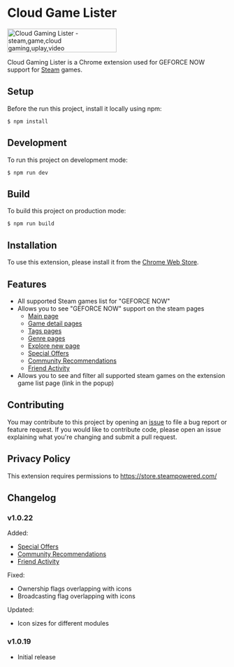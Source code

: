 # Cloud Game Lister

<a href="https://www.producthunt.com/posts/cloud-gaming-lister?utm_source=badge-featured&utm_medium=badge&utm_souce=badge-cloud-gaming-lister" target="_blank"><img src="https://api.producthunt.com/widgets/embed-image/v1/featured.svg?post_id=292030&theme=dark" alt="Cloud Gaming Lister - steam,game,cloud gaming,uplay,video game,epic,xcloud | Product Hunt" style="width: 250px; height: 54px;" width="250" height="54" /></a>

Cloud Gaming Lister is a Chrome extension used for GEFORCE NOW support for [Steam](https://store.steampowered.com/) games.

## Setup

Before the run this project, install it locally using npm:

```
$ npm install
```

## Development

To run this project on development mode:

```
$ npm run dev
```

## Build

To build this project on production mode:

```
$ npm run build
```

## Installation

To use this extension, please install it from the [Chrome Web Store](https://chrome.google.com/webstore/detail/cloud-gaming-lister/cpmaennmoijiboghaekpledlgbojhdml).

## Features

- All supported Steam games list for "GEFORCE NOW"
- Allows you to see "GEFORCE NOW" support on the steam pages
  - [Main page](https://store.steampowered.com/)
  - [Game detail pages](https://store.steampowered.com/app/680420/OUTRIDERS/)
  - [Tags pages](https://store.steampowered.com/tags/en/Competitive)
  - [Genre pages](https://store.steampowered.com/genre/Free%20to%20Play/)
  - [Explore new page](https://store.steampowered.com/explore/new)
  - [Special Offers](https://store.steampowered.com/specials)
  - [Community Recommendations](https://store.steampowered.com/communityrecommendations/)
  - [Friend Activity](https://store.steampowered.com/recommended/friendactivity/)
- Allows you to see and filter all supported steam games on the extension game list page (link in the popup)

## Contributing

You may contribute to this project by opening an [issue](issues) to file a bug report or feature request. If you would like to contribute code, please open an issue explaining what you're changing and submit a pull request.

## Privacy Policy

This extension requires permissions to <https://store.steampowered.com/>

## Changelog

### v1.0.22

Added:

- [Special Offers](https://store.steampowered.com/specials)
- [Community Recommendations](https://store.steampowered.com/communityrecommendations/)
- [Friend Activity](https://store.steampowered.com/recommended/friendactivity/)

Fixed:

- Ownership flags overlapping with icons
- Broadcasting flag overlapping with icons

Updated:

- Icon sizes for different modules

### v1.0.19

- Initial release
